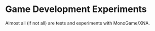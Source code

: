Game Development Experiments
===============

Almost all (if not all) are tests and experiments with MonoGame/XNA.
